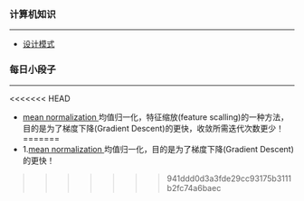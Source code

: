 ### 计算机知识

----
- [设计模式](notes/设计模式.md)



### 每日小段子
----
<<<<<<< HEAD
- [mean normalization ](#)均值归一化，特征缩放(feature scalling)的一种方法，目的是为了梯度下降(Gradient Descent)的更快，收敛所需迭代次数更少！
=======
- 1.[mean normalization ](#)均值归一化，目的是为了梯度下降(Gradient Descent)的更快！

>>>>>>> 941ddd0d3a3fde29cc93175b3111b2fc74a6baec
